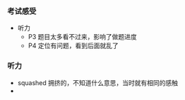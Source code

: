### 考试感受
+ 听力
	+ P3  题目太多看不过来，影响了做题进度
	+ P4 定位有问题，看到后面就乱了


### 听力
+ squashed   拥挤的，不知道什么意思，当时就有相同的感触
+ 